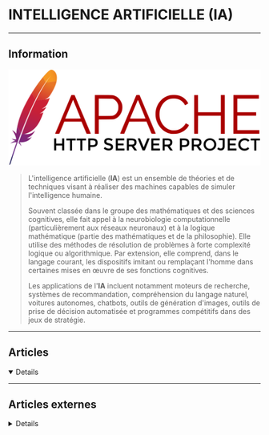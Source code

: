 # INTELLIGENCE ARTIFICIELLE (IA)
----

## <i class="fa-solid fa-hashtag"></i> Information

![Logo](../_media/apps/apache_http_server/apache_http_server_logo.svg ':size=250 :no-zoom')


> <i class="fa-solid fa-quote-left"></i> L'intelligence artificielle (**IA**) est un ensemble de théories et de techniques visant à réaliser des machines capables de simuler l'intelligence humaine.
>
> Souvent classée dans le groupe des mathématiques et des sciences cognitives, elle fait appel à la neurobiologie computationnelle (particulièrement aux réseaux neuronaux) et à la logique mathématique (partie des mathématiques et de la philosophie). Elle utilise des méthodes de résolution de problèmes à forte complexité logique ou algorithmique. Par extension, elle comprend, dans le langage courant, les dispositifs imitant ou remplaçant l'homme dans certaines mises en œuvre de ses fonctions cognitives.
>
> Les applications de l'**IA** incluent notamment moteurs de recherche, systèmes de recommandation, compréhension du langage naturel, voitures autonomes, chatbots, outils de génération d'images, outils de prise de décision automatisée et programmes compétitifs dans des jeux de stratégie. <i class="fa-solid fa-quote-left fa-rotate-180"></i>

---

## <i class="fa-regular fa-newspaper"></i> Articles

<details open>

</details>

---

## <i class="fa-solid fa-glasses"></i> Articles externes

<details>

- [Do Prompt Structures Improve Output Quality? Testing Zero-Shot Prompts with GPT-4, Claude 3 and Gemini 1.5](https://ai.gopubby.com/do-prompt-structures-improve-output-quality-testing-prompts-with-gpt-4-claude-3-and-gemini-1-5-4b0eaa286625)
- [Local RAG From Scratch](https://towardsdatascience.com/local-rag-from-scratch-3afc6d3dea08)
- [The Perfect Prompt: A Prompt Engineering Cheat Sheet](https://medium.com/the-generator/the-perfect-prompt-prompt-engineering-cheat-sheet-d0b9c62a2bba)
- [Build a Chatbot on Your CSV Data With LangChain and OpenAI](https://betterprogramming.pub/build-a-chatbot-on-your-csv-data-with-langchain-and-openai-ed121f85f0cd)
- [💻 Introduction to RAG — GenAI Systems for Knowledge](https://blog.curiosity.ai/introduction-to-rag-genai-systems-for-knowledge-918a34054228)
- [GenAI Roadmap : A Guide for Enterprises on How to Implement Gen AI Applications, Part 1](https://dr-arsanjani.medium.com/a-guide-for-enterprises-how-to-implement-gen-ai-applications-part-1-3d5181626208)
- [Knowledge Graph Extraction & Visualization with local LLM from Unstructured Text: a History example](https://generativeai.pub/knowledge-graph-extraction-visualization-with-local-llm-from-unstructured-text-a-history-example-94c63b366fed)
- [Keeping up with LLM Operations](https://blog.metamirror.io/keeping-up-with-llm-operations-16a2df8ee507)
- [Advanced Retriever Techniques to Improve Your RAGs](https://towardsdatascience.com/advanced-retriever-techniques-to-improve-your-rags-1fac2b86dd61)
- [Create an AI-Driven Movie Quiz with Gemini LLM, Python, FastAPI, Pydantic, RAG and more](https://towardsdatascience.com/create-an-ai-driven-movie-quiz-with-gemini-llm-python-fastapi-pydantic-rag-and-more-e15322be4f66)
- [What GPT-4o means for designers](https://bootcamp.uxdesign.cc/what-gpt-4o-means-for-designers-6093fd81057e)
- [Mastering GenAI ML System Design Interview: Principles & Solution Outline](https://towardsdatascience.com/mastering-genai-ml-system-design-interview-principles-solution-outline-71a4664511a7)
- [Utiliser simplement un réseau de neurones sur Raspberry Pi grâce à ONNX et Go](https://connect.ed-diamond.com/GNU-Linux-Magazine/glmfhs-106/utiliser-simplement-un-reseau-de-neurones-sur-raspberry-pi-grace-a-onnx-et-go)
- [L'Univers, ses galaxies et le machine Learning](https://connect.ed-diamond.com/GNU-Linux-Magazine/glmfhs-094/l-univers-ses-galaxies-et-le-machine-learning)
- [A Breakdown of Deep Learning Frameworks](https://dzone.com/articles/a-breakdown-of-deep-learning-frameworks)
- [Analyzing ML Model using Dashboard](https://towardsdatascience.com/analyzing-ml-model-using-dashboard-f69e17a942f9)
- [Artificial intelligence vs Machine Learning vs Deep Learning](https://dzone.com/articles/artificial-intelligence-vs-machine-learning-vs-dee-2)
- [AutoML: Using Auto-Sklearn and Auto-PyTorch](https://dzone.com/articles/automl-an-introduction-using-auto-sklearn-and-auto)
- [How Can Artificial Intelligence Transform Software Testing?](https://dzone.com/articles/how-can-artificial-intelligence-transform-software)
- [How to Implement Semantic Search Using OpenAI GPT-3](https://dzone.com/articles/how-to-implement-semantic-search-using-openai-gpt3)
- [Role of Chatbots and Automation in Data Center Optimization](https://dzone.com/articles/role-of-chatbots-automation-in-data-center-optimization)
- [Turn a Harry Potter Book into a Knowledge Graph](https://medium.com/neo4j/turn-a-harry-potter-book-into-a-knowledge-graph-ffc1c45afcc8)
- [Understanding AI Ops: Part 2](https://dzone.com/articles/understanding-ai-ops-part-2)
- [Deep Learning for Signal Processing: What You Need to Know](https://dzone.com/articles/deep-learning-for-signal-processing-what-you-need)
- [COMMENT FONCTIONNENT LE MACHINE LEARNING ET LE DEEP LEARNING ?](https://www.eskimoz.fr/machine-learning/)
- [How to Tackle Challenges Deploying ML Models](https://dzone.com/articles/how-to-tackle-the-challenges-in-deploying-machine)
- [Comment prédire un classement global à partir d’estimations locales ?](https://blog.link-value.fr/prediction-globale-et-estimations-locales-1266ca4c3960)
- [Attribution de scores d'anomalies pour Machine Learning et Elasticsearch - Comment ça marche ?](https://www.elastic.co/fr/blog/machine-learning-anomaly-scoring-elasticsearch-how-it-works)
- [Machine Learning Algorithms: Mathematics Behind Linear Regression](https://dzone.com/articles/machine-learning-algorithms-mathematics-behind-lin)
- [The Most Insightful Computer Vision Project](https://dzone.com/articles/the-most-insightful-computer-vision-project)
- [Top Deep Learning Frameworks in 2020: PyTorch vs TensorFlow](https://dzone.com/articles/top-deep-learning-frameworks-in-2020-pytorch-vs-te)
- [Top AIOps Trends Impacting DevOps in 2020 and Beyond](https://dzone.com/articles/top-aiops-trends-impacting-devops-in-2020-and-beyo)
- [Forward and Back-Propagation Programming Technique/Steps to Train an Artificial Neural Net](https://dzone.com/articles/forward-and-back-propagation-programming-technique)
- [What You Need to Know About Deep Reinforcement Learning](https://dzone.com/articles/what-you-need-to-know-about-deep-reinforcement-lea)
- [Convolutional Neural Network – How to Code Some of the Critical Steps](https://dzone.com/articles/convolutional-neural-network-how-to-code-some-of-t)
- [Using ML Predictions in Mobile Apps With Couchbase Lite's Predictive Query API](https://dzone.com/articles/machine-learning-predictions-in-mobile-apps-with-c)
- [Predicting Wine Quality With Several Classification Techniques](https://dzone.com/articles/predicting-wine-quality-with-several-classificatio)
- [Recurrent Neural Networks (RNN): Deep Learning for Sequential Data](https://dzone.com/articles/recurrent-neural-networks-rnn-deep-learning-for-se)
- [Machine Learning and Deep Learning: A Perspective on the Future](https://opensourceforu.com/2020/05/machine-learning-and-deep-learning-a-perspective-on-the-future/)
- [Deep Learning: The Techniques and Tools You Must Know](https://opensourceforu.com/2020/05/deep-learning-the-techniques-and-tools-you-must-know/)
- [Exit The Test Maintenance Road to Nowhere Through Visual AI](https://dzone.com/articles/exit-the-test-maintenance-road-to-nowhere-through)
- [Automatically Filter Image Uploads According to Their NSFW Score](https://dzone.com/articles/automatically-filter-image-uploads-according-to-th)
- [Building a Deep-Learning-Based Movie Recommender System](https://dzone.com/articles/building-a-deep-learning-based-movie-recommender-s)
- [Predicting Stock Trend Using Deep Learning](https://dzone.com/articles/predicting-stock-trend-using-deep-learning)
- [Extraction d'objets pour la cartographie par deep-learning : évaluation du modèle](https://makina-corpus.com/blog/metier/2020/extraction-dobjets-pour-la-cartographie-par-deep-learning-evaluation-du-modele)
- [MACHINE LEARNING : QUELS SONT LES CAS D’USAGE ET COMMENT DÉMARRER SON PROJET ML ?](https://blog.revolve.team/2020/02/20/cas-dusage-machine-learning/)
- [Série d'articles, 3ème article : Alléger les besoins en données](https://makina-corpus.com/blog/metier/2020/alleger-les-besoins-en-donnees)
- [Attaquer des modèles de machine learning : les grands types d’attaques](https://blog.engineering.publicissapient.fr/2020/06/16/attaquer-des-modeles-de-machine-learning-les-grands-types-dattaques/)
- [Introduction à l’interprétation de modèles de Machine Learning](https://blog.octo.com/introduction-a-linterpretation-de-modeles-de-machine-learning/)
- [How Do You Measure If Your Customer Churn Predictive Model Is Good?](https://dzone.com/articles/how-do-you-measure-if-your-customer-churn-predicti)
- [When – and When Not – to Use Open Source Apache Cassandra, Kafka, Spark and Elasticsearch](https://www.datanami.com/2019/12/03/when-and-when-not-to-use-open-source-apache-cassandra-kafka-spark-and-elasticsearch/)
- [Comment construire un réseau neuronal pour traduire la langue des signes en anglais](https://www.digitalocean.com/community/tutorials/how-to-build-a-neural-network-to-translate-sign-language-into-english-fr)
- [How To Build a Neural Network to Translate Sign Language into English](https://www.digitalocean.com/community/tutorials/how-to-build-a-neural-network-to-translate-sign-language-into-english)

</details>